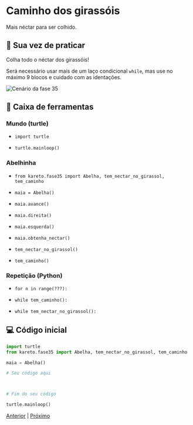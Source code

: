# Caminho dos girassóis

Mais néctar para ser colhido.

## 🐝 Sua vez de praticar

Colha todo o néctar dos girassóis!

Será necessário usar mais de um laço condicional `while`,
mas use no máximo 9 blocos e cuidado com as identações.

![Cenário da fase 35](cenario_35.png)

## 🧰 Caixa de ferramentas

### Mundo (turtle)

- `import turtle`

- `turtle.mainloop()`

### Abelhinha

- `from kareto.fase35 import Abelha, tem_nectar_no_girassol, tem_caminho`

- `maia = Abelha()`

- `maia.avance()`

- `maia.direita()`

- `maia.esquerda()`

- `maia.obtenha_nectar()`

- `tem_nectar_no_girassol()`

- `tem_caminho()`


### Repetição (Python)

- `for n in range(???):`

- `while tem_caminho():`

- `while tem_nectar_no_girassol():`


## 💻 Código inicial

```python
import turtle
from kareto.fase35 import Abelha, tem_nectar_no_girassol, tem_caminho

maia = Abelha()

# Seu código aqui



# Fim do seu código

turtle.mainloop()
```

[Anterior](../fase34/README.md) | [Próximo](../fase36/README.md)
